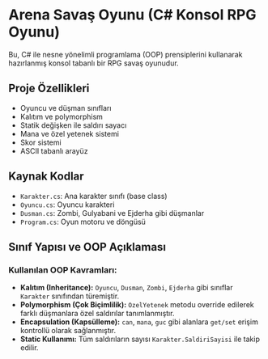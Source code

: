# Arena Savaş Oyunu (C# Konsol RPG Oyunu)

Bu, C# ile nesne yönelimli programlama (OOP) prensiplerini kullanarak hazırlanmış konsol tabanlı bir RPG savaş oyunudur.

## Proje Özellikleri
- Oyuncu ve düşman sınıfları
- Kalıtım ve polymorphism
- Statik değişken ile saldırı sayacı
- Mana ve özel yetenek sistemi
- Skor sistemi
- ASCII tabanlı arayüz

## Kaynak Kodlar
- `Karakter.cs`: Ana karakter sınıfı (base class)
- `Oyuncu.cs`: Oyuncu karakteri
- `Dusman.cs`: Zombi, Gulyabani ve Ejderha gibi düşmanlar
- `Program.cs`: Oyun motoru ve döngüsü

## Sınıf Yapısı ve OOP Açıklaması

### Kullanılan OOP Kavramları:
- **Kalıtım (Inheritance):** `Oyuncu`, `Dusman`, `Zombi`, `Ejderha` gibi sınıflar `Karakter` sınıfından türemiştir.
- **Polymorphism (Çok Biçimlilik):** `OzelYetenek` metodu override edilerek farklı düşmanlara özel saldırılar tanımlanmıştır.
- **Encapsulation (Kapsülleme):** `can`, `mana`, `guc` gibi alanlara `get/set` erişim kontrollü olarak sağlanmıştır.
- **Static Kullanımı:** Tüm saldırıların sayısı `Karakter.SaldiriSayisi` ile takip edilir.
